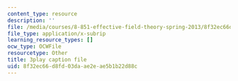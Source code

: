 ```yaml
---
content_type: resource
description: ''
file: /media/courses/8-851-effective-field-theory-spring-2013/8f32ec66d8fd03daae2eae5b1b22d88c_kEd-WsV7ESA.srt
file_type: application/x-subrip
learning_resource_types: []
ocw_type: OCWFile
resourcetype: Other
title: 3play caption file
uid: 8f32ec66-d8fd-03da-ae2e-ae5b1b22d88c
---
```

